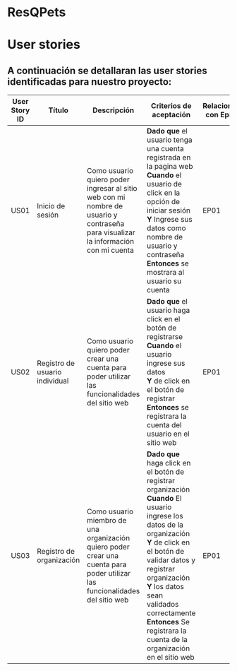 # ResQPets
# User stories

## A continuación se detallaran las user stories identificadas para nuestro proyecto:

<table>
  <thead> 
    <tr>
      <th>User Story ID</th>
      <th>Título</th>
      <th width = 30%>Descripción</th>
      <th width = 50%>Criterios de aceptación</th>
      <th width = 5%>Relacionado con EpicID</th>
    </tr>
  </thead>
  <tbody>
    <tr> <!--US01-->
      <td>US01</td>
      <td>Inicio de sesión</td>
      <td>Como usuario quiero poder ingresar al sitio web con mi nombre de usuario y contraseña para visualizar la información con mi cuenta</td>
      <td>
      <strong>Dado que</strong> el usuario tenga una cuenta registrada en la pagina web<br> 
      <strong>Cuando</strong> el usuario de click en la opción de iniciar sesión<br>
      <strong>Y</strong> Ingrese sus datos como nombre de usuario y contraseña<br>
      <strong>Entonces</strong> se mostrara al usuario su cuenta</td>
      <td>EP01</td>
    </tr>
    <tr> <!--US02-->
      <td>US02</td>
      <td>Registro de usuario individual</td>
      <td>Como usuario quiero poder crear una cuenta para poder utilizar las funcionalidades del sitio web</td>
      <td>
      <strong>Dado que</strong> el usuario haga click en el botón de registrarse<br> 
      <strong>Cuando</strong> el usuario ingrese sus datos<br>
      <strong>Y</strong> de click en el botón de registrar<br>
      <strong>Entonces</strong> se registrara la cuenta del usuario en el sitio web</td>
      <td>EP01</td>
    </tr>
    <tr> <!--US03-->
      <td>US03</td>
      <td>Registro de organización</td>
      <td>Como usuario miembro de una organización quiero poder crear una cuenta para poder utilizar las funcionalidades del sitio web</td>
      <td>
      <strong>Dado que</strong> haga click en el botón de registrar organización<br> 
      <strong>Cuando</strong> El usuario ingrese los datos de la organización<br>
      <strong>Y</strong> de click en el botón de validar datos y registrar organización<br>
      <strong>Y</strong> los datos sean validados correctamente<br>
      <strong>Entonces</strong> Se registrara la cuenta de la organización en el sitio web</td>
      <td>EP01</td>
    </tr>
  </tbody>
<table>
